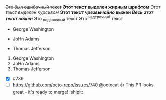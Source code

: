~~Это был ошибочный текcт~~
**Этот текст выделен жирным шрифтом**
_Этот текст выделен курсивом_
**Этот текст _чрезвычайно_ выжен**
***Весь этот текст важен***
Это <sub>подсрочный</sub> текст
Это <sup>надсрочный</sup> текст
- George Washington
* JoHn Adams
+ Thomas Jefferson
1. George Washington
2. JoHn Adams
3. Thomas Jefferson
- [x] #739
- [ ] https://github.com/octo-repo/issues/740
@octocat :+1: This PR looks great - it's ready to merge! :shipit: 
